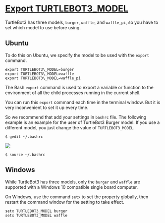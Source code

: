 

# [Export TURTLEBOT3\_MODEL](#export-turtlebot3-model "#export-turtlebot3-model")

TurtleBot3 has three models, `burger`, `waffle`, and `waffle_pi`, so you have to set which model to use before using.

## Ubuntu

To do this on Ubuntu, we specify the model to be used with the `export` command.

```
export TURTLEBOT3\_MODEL=burger
export TURTLEBOT3\_MODEL=waffle
export TURTLEBOT3\_MODEL=waffle_pi

```

The Bash `export` command is used to export a variable or function to the environment of all the child processes running in the current shell.

You can run this `export` command each time in the terminal window. But it is very inconvenient to set it up every time.

So we recommend that add your settings in `bashrc` file. The following example is an example for the user of TurtleBot3 Burger model. If you use a different model, you just change the value of `TURTLEBOT3_MODEL`.

```
$ gedit ~/.bashrc

```

![](/assets/images/platform/turtlebot3/bringup/bashrc.png)

```
$ source ~/.bashrc

```

## Windows

While TurtleBot3 has three models, only the `burger` and `waffle` are supported with a Windows 10 compatible single board computer.

On Windows, use the command `setx` to set the property globally, then restart the command window for the setting to take effect.

```
setx TURTLEBOT3_MODEL burger
setx TURTLEBOT3_MODEL waffle

```


